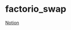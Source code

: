 # factorio_swap

[Notion](https://www.notion.so/factorio_swap-f3cd0eafe0784a459f60a95993de2bac?pvs=4)